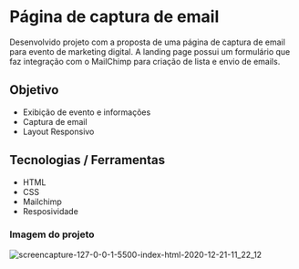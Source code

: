 # Página de captura de email
<p>Desenvolvido projeto com a proposta de uma página de captura de email para evento de marketing digital. A landing page possui um formulário que faz integração com o MailChimp para criação de lista e envio de emails.</p>

## Objetivo
- Exibição de evento e informações
- Captura de email
- Layout Responsivo

## Tecnologias / Ferramentas
- HTML
- CSS
- Mailchimp
- Resposividade

### Imagem do projeto

![screencapture-127-0-0-1-5500-index-html-2020-12-21-11_22_12](https://user-images.githubusercontent.com/50666531/102786878-f5942880-437e-11eb-9e97-a3380c7e2228.png)
